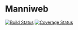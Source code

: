 # Manniweb
[![Build Status](https://travis-ci.com/donmahallem/ngManniSpotter.svg?branch=master)](https://travis-ci.com/donmahallem/ngManniSpotter) [![Coverage Status](https://coveralls.io/repos/github/donmahallem/ngManniSpotter/badge.svg?branch=master)](https://coveralls.io/github/donmahallem/ngManniSpotter?branch=master)